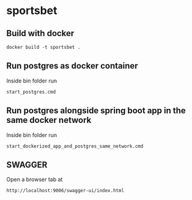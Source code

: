 # sportsbet

## Build with docker
```
docker build -t sportsbet .
```

## Run postgres as docker container
Inside bin folder run
```
start_postgres.cmd
```

## Run postgres alongside spring boot app in the same docker network
Inside bin folder run
```
start_dockerized_app_and_postgres_same_network.cmd
```

## SWAGGER
Open a browser tab at
```
http://localhost:9006/swagger-ui/index.html
```

